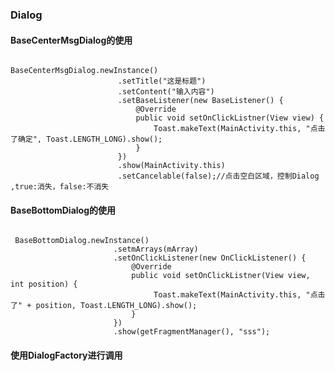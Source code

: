 ### Dialog

#### BaseCenterMsgDialog的使用
<pre><code>
BaseCenterMsgDialog.newInstance()
                        .setTitle("这是标题")
                        .setContent("输入内容")
                        .setBaseListener(new BaseListener() {
                            @Override
                            public void setOnClickListner(View view) {
                                Toast.makeText(MainActivity.this, "点击了确定", Toast.LENGTH_LONG).show();
                            }
                        })
                        .show(MainActivity.this)
                        .setCancelable(false);//点击空白区域，控制Dialog ,true:消失，false:不消失
</code></pre>

#### BaseBottomDialog的使用
<pre><code>
 BaseBottomDialog.newInstance()
                       .setmArrays(mArray)
                       .setOnClickListener(new OnClickListener() {
                           @Override
                           public void setOnClickListner(View view, int position) {
                                Toast.makeText(MainActivity.this, "点击了" + position, Toast.LENGTH_LONG).show();
                           }
                       })
                       .show(getFragmentManager(), "sss");
</code></pre>



#### 使用DialogFactory进行调用
